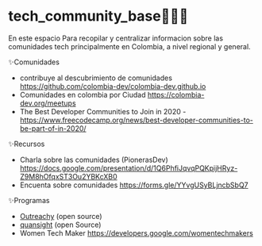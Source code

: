 # tech_community_base👩🏽‍💻
En este espacio Para recopilar y centralizar informacion sobre las comunidades tech principalmente en Colombia, a nivel regional y general.

✨Comunidades
* contribuye al descubrimiento de comunidades https://github.com/colombia-dev/colombia-dev.github.io
* Comunidades en colombia por Ciudad https://colombia-dev.org/meetups
* The Best Developer Communities to Join in 2020 - https://www.freecodecamp.org/news/best-developer-communities-to-be-part-of-in-2020/


✨Recursos
* Charla sobre las comunidades (PionerasDev) https://docs.google.com/presentation/d/1Q6PhfiJqvqPQKpijHRyz-Z9M8hOfqxST3Ou2YBKcXB0
* Encuenta sobre comunidades https://forms.gle/YYvgUSyBLjncbSbQ7

✨Programas
* [Outreachy](https://www.outreachy.org/) (open source)
* [quansight](https://www.quansight.com) (open Source)
* Women Tech Maker https://developers.google.com/womentechmakers
